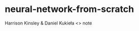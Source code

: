 # neural-network-from-scratch
 
Harrison Kinsley & Daniel Kukieła 
<<Neural Networks
from Scratch in
Python>> note